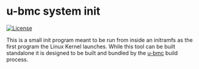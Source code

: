 # u-bmc system init

[![License](https://img.shields.io/badge/License-BSD_3--Clause-blue.svg)](https://opensource.org/licenses/BSD-3-Clause)

This is a small init program meant to be run from inside an initramfs as the first program the Linux Kernel launches.
While this tool can be built standalone it is designed to be built and bundled by the [u-bmc](https://github.com/u-bmc/u-bmc) build process.
